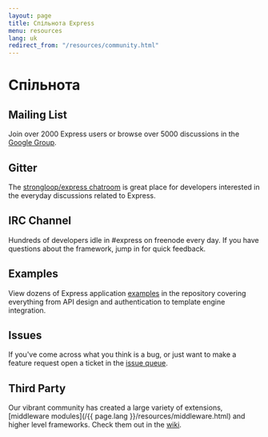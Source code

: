 ```yaml
---
layout: page
title: Спільнота Express
menu: resources
lang: uk
redirect_from: "/resources/community.html"
---
```


# Спільнота

## Mailing List

Join over 2000 Express users or browse over 5000
discussions in the [Google Group](https://groups.google.com/group/express-js).

## Gitter

The [strongloop/express chatroom](https://gitter.im/strongloop/express) is great place
for developers interested in the everyday discussions related to Express.

## IRC Channel

Hundreds of developers idle in #express on freenode every day.
If you have questions about the framework, jump in for quick
feedback.

## Examples

View dozens of Express application [examples](https://github.com/strongloop/express/tree/master/examples)
in the repository covering everything from API design and authentication
to template engine integration.

## Issues

If you've come across what you think is a bug, or just want to make
a feature request open a ticket in the [issue queue](https://github.com/strongloop/express/issues).

## Third Party

Our vibrant community has created a large variety of extensions,
[middleware modules](/{{ page.lang }}/resources/middleware.html) and higher level frameworks. Check them out in the
[wiki](https://github.com/strongloop/express/wiki).
